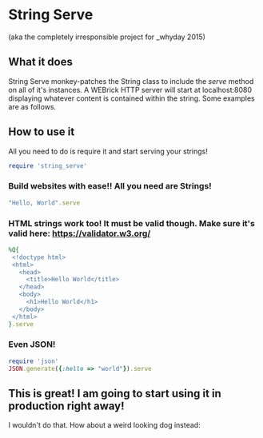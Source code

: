 # String Serve
(aka the completely irresponsible project for _whyday 2015)

## What it does
String Serve monkey-patches the String class to include the *serve* method on
all of it's instances. A WEBrick HTTP server will start at localhost:8080 displaying
whatever content is contained within the string. Some examples are as follows.

## How to use it
All you need to do is require it and start serving your strings!

```ruby
require 'string_serve'
```

### Build websites with ease!! All you need are Strings!

```ruby
"Hello, World".serve
```

### HTML strings work too! It must be valid though. Make sure it's valid here: https://validator.w3.org/

```ruby
%Q{
 <!doctype html>
 <html>
   <head>
     <title>Hello World</title>
   </head>
   <body>
     <h1>Hello World</h1>
   </body>
 </html>
}.serve
```

### Even JSON!

```ruby
require 'json'
JSON.generate({:hello => "world"}).serve
```

## This is great! I am going to start using it in production right away!
I wouldn't do that. How about a weird looking dog instead:

[](https://raw.githubusercontent.com/denheck/string_serve/master/dog.jpg)
